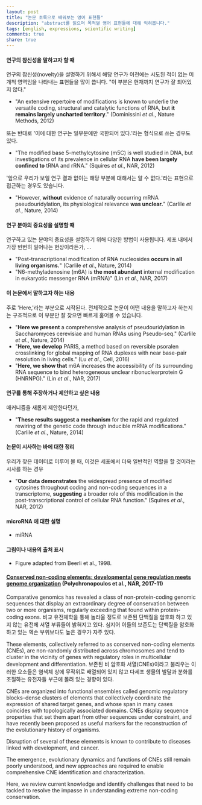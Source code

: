 ```yaml
---
layout: post
title: "논문 초록으로 배워보는 영어 표현들"
description: "abstract를 읽으며 목적별 영어 표현들에 대해 익혀봅니다."
tags: [english, expressions, scientific writing]
comments: true
share: true
---
```



#### 연구의 참신성을 말하고자 할 때

연구의 참신성(novelty)을 설명하기 위해서 해당 연구가 이전에는 시도된 적이 없는 미개척 영역임을 나타내는 표현들을 많이 씁니다. "이 부분은 현재까지 연구가 잘 되어있지 않다."

* "An extensive repertoire of modifications is known to underlie the versatile coding, structural and catalytic functions of RNA, but **it remains largely uncharted territory**." (Dominissini *et al*., Nature Methods, 2012)

또는 반대로 '이에 대한 연구는 일부분에만 국한되어 있다.'라는 형식으로 쓰는 경우도 있다.

* "The modified base 5-methylcytosine (m5C) is well studied in DNA, but investigations of its prevalence in cellular RNA **have been largely confined to** tRNA and rRNA." (Squires *et al*., NAR, 2012)

'앞으로 우리가 보일 연구 결과 없이는 해당 부분에 대해서는 알 수 없다.'라는 표현으로 접근하는 경우도 있습니다.

* "However, **without** evidence of naturally occurring mRNA pseudouridylation, its physiological relevance **was unclear.**" (Carlile *et al*., Nature, 2014)


#### 연구 분야의 중요성을 설명할 때

연구하고 있는 분야의 중요성을 설명하기 위해 다양한 방법이 사용됩니다. 세포 내에서 가장 빈번히 일어나는 현상이라든가, ...

* "Post-transcriptional modification of RNA nucleosides **occurs in all living organisms.**" (Carlile *et al*., Nature, 2014)
* "N6-methyladenosine (m6A) is **the most abundant** internal modification in eukaryotic messenger RNA (mRNA)" (Lin *et al*., NAR, 2017)


#### 이 논문에서 말하고자 하는 내용

주로 'Here,'라는 부분으로 시작된다. 전체적으로 논문이 어떤 내용을 말하고자 하는지는 구조적으로 이 부분만 잘 찾으면 빠르게 훑어볼 수 있습니다.

* "**Here we present** a comprehensive analysis of pseudouridylation in Saccharomyces cerevisiae and human RNAs using Pseudo-seq." (Carlile *et al*., Nature, 2014)
* "**Here, we develop** PARIS, a method based on reversible psoralen crosslinking for global mapping of RNA duplexes with near base-pair resolution in living cells." (Lu *et al*., Cell, 2016)
* "**Here, we show that** m6A increases the accessibility of its surrounding RNA sequence to bind heterogeneous unclear ribonuclearprotein G (HNRNPG)." (Lin *et al*., NAR, 2017)



#### 연구를 통해 주장하거나 제안하고 싶은 내용

매커니즘을 새롭게 제안한다던가,

* "**These results suggest a mechanism** for the rapid and regulated rewiring of the genetic code through inducible mRNA modifications." (Carlile *et al*., Nature, 2014)


#### 논문이 시사하는 바에 대한 정리

우리가 찾은 데이터로 미루어 볼 때, 이것은 세포에서 더욱 일반적인 역할을 할 것이라는 시사를 하는 경우

* "**Our data demonstrates** the widespread presence of modified cytosines throughout coding and non-coding sequences in a transcriptome, **suggesting** a broader role of this modification in the post-transcriptional control of cellular RNA function." (Squires *et al*., NAR, 2012)



#### microRNA 에 대한 설명

* miRNA


#### 그림이나 내용의 출처 표시

* Figure adapted from Beerli et al., 1998.






#### [Conserved non-coding elements: developmental gene regulation meets genome organization](https://academic.oup.com/nar/article/45/22/12611/4599184) (Polychronopoulos et al., NAR, 2017-11)

Comparative genomics has revealed a class of non-protein-coding genomic sequences that display an extraordinary degree of conservation between two or more organisms, regularly exceeding that found within protein-coding exons. 비교 유전체학을 통해 놀라울 정도로 보존된 단백질을 암호화 하고 있지 않는 유전체 서열 부류들이 밝혀지고 있다. 심지어 이들의 보존도는 단백질을 암호화 하고 있는 엑손 부위보다도 높은 경우가 자주 있다.

These elements, collectively referred to as conserved non-coding elements (CNEs), are non-randomly distributed across chromosomes and tend to cluster in the vicinity of genes with regulatory roles in multicellular development and differentiation. 보존된 비 암호화 서열(CNEs)이라고 불리우는 이러한 요소들은 염색체 상에 무작위로 배열되어 있지 않고 다세포 생물의 발달과 분화를 조절하는 유전자들 부근에 몰려 있는 경향이 있다.

CNEs are organized into functional ensembles called genomic regulatory blocks–dense clusters of elements that collectively coordinate the expression of shared target genes, and whose span in many cases coincides with topologically associated domains. CNEs display sequence properties that set them apart from other sequences under constraint, and have recently been proposed as useful markers for the reconstruction of the evolutionary history of organisms.

Disruption of several of these elements is known to contribute to diseases linked with development, and cancer.

The emergence, evolutionary dynamics and functions of CNEs still remain poorly understood, and new approaches are required to enable comprehensive CNE identification and characterization.

Here, we review current knowledge and identify challenges that need to be tackled to resolve the impasse in understanding extreme non-coding conservation.